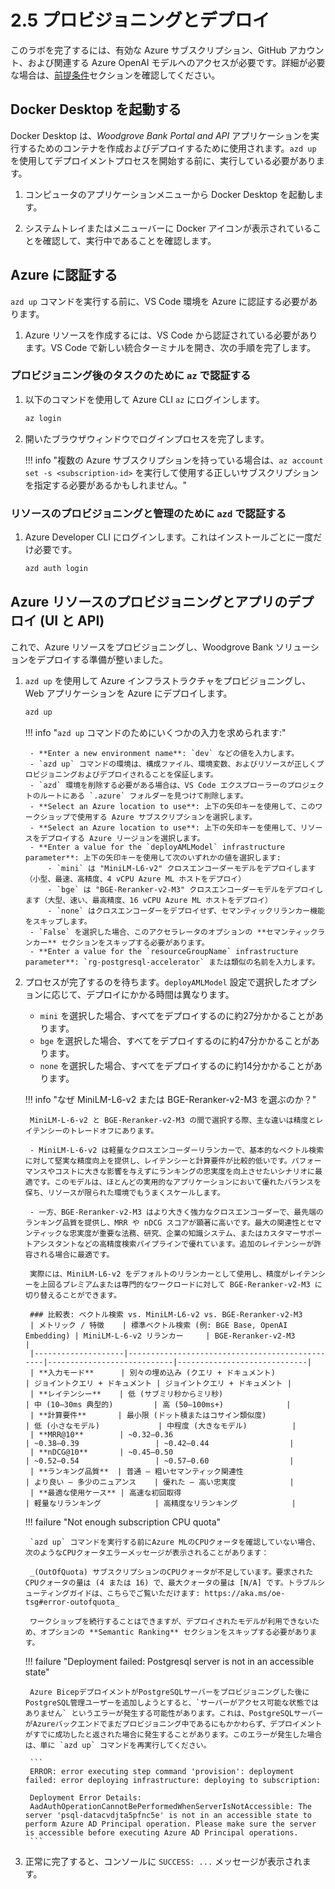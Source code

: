 # 2.5 プロビジョニングとデプロイ

このラボを完了するには、有効な Azure サブスクリプション、GitHub アカウント、および関連する Azure OpenAI モデルへのアクセスが必要です。詳細が必要な場合は、[前提条件](./00-Prerequisites.md)セクションを確認してください。

## Docker Desktop を起動する

Docker Desktop は、_Woodgrove Bank Portal and API_ アプリケーションを実行するためのコンテナを作成およびデプロイするために使用されます。`azd up` を使用してデプロイメントプロセスを開始する前に、実行している必要があります。

1. コンピュータのアプリケーションメニューから Docker Desktop を起動します。

2. システムトレイまたはメニューバーに Docker アイコンが表示されていることを確認して、実行中であることを確認します。

## Azure に認証する

`azd up` コマンドを実行する前に、VS Code 環境を Azure に認証する必要があります。

1. Azure リソースを作成するには、VS Code から認証されている必要があります。VS Code で新しい統合ターミナルを開き、次の手順を完了します。

### プロビジョニング後のタスクのために `az` で認証する

1. 以下のコマンドを使用して Azure CLI `az` にログインします。

    ```bash  title=""
    az login
    ```

2. 開いたブラウザウィンドウでログインプロセスを完了します。

    !!! info "複数の Azure サブスクリプションを持っている場合は、`az account set -s <subscription-id>` を実行して使用する正しいサブスクリプションを指定する必要があるかもしれません。"

### リソースのプロビジョニングと管理のために `azd` で認証する

1. Azure Developer CLI にログインします。これはインストールごとに一度だけ必要です。

    ```bash title=""
    azd auth login
    ```

## Azure リソースのプロビジョニングとアプリのデプロイ (UI と API)

これで、Azure リソースをプロビジョニングし、Woodgrove Bank ソリューションをデプロイする準備が整いました。

1. `azd up` を使用して Azure インフラストラクチャをプロビジョニングし、Web アプリケーションを Azure にデプロイします。

    ```bash title=""
    azd up
    ```

    !!! info "`azd up` コマンドのためにいくつかの入力を求められます:"

        - **Enter a new environment name**: `dev` などの値を入力します。
        - `azd up` コマンドの環境は、構成ファイル、環境変数、およびリソースが正しくプロビジョニングおよびデプロイされることを保証します。
        - `azd` 環境を削除する必要がある場合は、VS Code エクスプローラーのプロジェクトのルートにある `.azure` フォルダーを見つけて削除します。
        - **Select an Azure location to use**: 上下の矢印キーを使用して、このワークショップで使用する Azure サブスクリプションを選択します。
        - **Select an Azure location to use**: 上下の矢印キーを使用して、リソースをデプロイする Azure リージョンを選択します。
        - **Enter a value for the `deployAMLModel` infrastructure parameter**: 上下の矢印キーを使用して次のいずれかの値を選択します:
            - `mini` は "MiniLM-L6-v2" クロスエンコーダーモデルをデプロイします（小型、最速、高精度、4 vCPU Azure ML ホストをデプロイ）
            - `bge` は "BGE-Reranker-v2-M3" クロスエンコーダーモデルをデプロイします（大型、速い、最高精度、16 vCPU Azure ML ホストをデプロイ）
            - `none` はクロスエンコーダーをデプロイせず、セマンティックリランカー機能をスキップします。
        - `False` を選択した場合、このアクセラレータのオプションの **セマンティックランカー** セクションをスキップする必要があります。
        - **Enter a value for the `resourceGroupName` infrastructure parameter**: `rg-postgresql-accelerator` または類似の名前を入力します。


2. プロセスが完了するのを待ちます。`deployAMLModel` 設定で選択したオプションに応じて、デプロイにかかる時間は異なります。
    - `mini` を選択した場合、すべてをデプロイするのに約27分かかることがあります。
    - `bge` を選択した場合、すべてをデプロイするのに約47分かかることがあります。
    - `none` を選択した場合、すべてをデプロイするのに約14分かかることがあります。

    !!! info "なぜ MiniLM-L6-v2 または BGE-Reranker-v2-M3 を選ぶのか？"

        MiniLM-L-6-v2 と BGE-Reranker-v2-M3 の間で選択する際、主な違いは精度とレイテンシーのトレードオフにあります。

        - MiniLM-L-6-v2 は軽量なクロスエンコーダーリランカーで、基本的なベクトル検索に対して堅実な精度向上を提供し、レイテンシーと計算要件が比較的低いです。パフォーマンスやコストに大きな影響を与えずにランキングの忠実度を向上させたいシナリオに最適です。このモデルは、ほとんどの実用的なアプリケーションにおいて優れたバランスを保ち、リソースが限られた環境でもうまくスケールします。

        - 一方、BGE-Reranker-v2-M3 はより大きく強力なクロスエンコーダーで、最先端のランキング品質を提供し、MRR や nDCG スコアが顕著に高いです。最大の関連性とセマンティックな忠実度が重要な法務、研究、企業の知識システム、またはカスタマーサポートアシスタントなどの高精度検索パイプラインで優れています。追加のレイテンシーが許容される場合に最適です。

        実際には、MiniLM-L6-v2 をデフォルトのリランカーとして使用し、精度がレイテンシーを上回るプレミアムまたは専門的なワークロードに対して BGE-Reranker-v2-M3 に切り替えることができます。

        ### 比較表: ベクトル検索 vs. MiniLM-L6-v2 vs. BGE-Reranker-v2-M3
        | メトリック / 特徴    | 標準ベクトル検索 (例: BGE Base, OpenAI Embedding) | MiniLM-L-6-v2 リランカー     | BGE-Reranker-v2-M3          |
        |--------------------|------------------------------------------------|----------------------------|-----------------------------|
        | **入力モード**      | 別々の埋め込み (クエリ + ドキュメント)               | ジョイントクエリ + ドキュメント | ジョイントクエリ + ドキュメント |
        | **レイテンシー**    | 低 (サブミリ秒からミリ秒)                           | 中 (10–30ms 典型的)         | 高 (50–100ms+)              |
        | **計算要件**       | 最小限 (ドット積またはコサイン類似度)                 | 低 (小さなモデル)             | 中程度 (大きなモデル)          |
        | **MRR@10**        | ~0.32–0.36                                      | ~0.38–0.39                 | ~0.42–0.44                  |
        | **nDCG@10**       | ~0.45–0.50                                      | ~0.52–0.54                 | ~0.57–0.60                  |
        | **ランキング品質**  | 普通 — 粗いセマンティック関連性                      | より良い — 多少のニュアンス    | 優れた — 高い忠実度            |
        | **最適な使用ケース** | 高速な初回取得                                    | 軽量なリランキング            | 高精度なリランキング            |

    !!! failure "Not enough subscription CPU quota"

        `azd up` コマンドを実行する前にAzure MLのCPUクォータを確認していない場合、次のようなCPUクォータエラーメッセージが表示されることがあります：

        _(OutOfQuota) サブスクリプションのCPUクォータが不足しています。要求されたCPUクォータの量は (4 または 16) で、最大クォータの量は [N/A] です。トラブルシューティングガイドは、こちらでご覧いただけます: https://aka.ms/oe-tsg#error-outofquota_

        ワークショップを続行することはできますが、デプロイされたモデルが利用できないため、オプションの **Semantic Ranking** セクションをスキップする必要があります。

    !!! failure "Deployment failed: Postgresql server is not in an accessible state"

        Azure BicepデプロイメントがPostgreSQLサーバーをプロビジョニングした後にPostgreSQL管理ユーザーを追加しようとすると、`サーバーがアクセス可能な状態ではありません` というエラーが発生する可能性があります。これは、PostgreSQLサーバーがAzureバックエンドでまだプロビジョニング中であるにもかかわらず、デプロイメントがすでに成功したと返された場合に発生することがあります。このエラーが発生した場合は、単に `azd up` コマンドを再実行してください。

        ```
        ERROR: error executing step command 'provision': deployment failed: error deploying infrastructure: deploying to subscription:

        Deployment Error Details:
        AadAuthOperationCannotBePerformedWhenServerIsNotAccessible: The server 'psql-datacvdjta5pfnc5e' is not in an accessible state to perform Azure AD Principal operation. Please make sure the server is accessible before executing Azure AD Principal operations.
        ```

3. 正常に完了すると、コンソールに `SUCCESS: ...` メッセージが表示されます。
